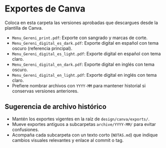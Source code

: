 # Exportes de Canva

Coloca en esta carpeta las versiones aprobadas que descargues desde la plantilla de Canva.

- `Menu_Gereni_print.pdf`: Exporte con sangrado y marcas de corte.
- `Menu_Gereni_digital_es_dark.pdf`: Exporte digital en español con tema oscuro (referencia principal).
- `Menu_Gereni_digital_es_light.pdf`: Exporte digital en español con tema claro.
- `Menu_Gereni_digital_en_dark.pdf`: Exporte digital en inglés con tema oscuro.
- `Menu_Gereni_digital_en_light.pdf`: Exporte digital en inglés con tema claro.
- Prefiere nombrar archivos con `YYYY-MM` para mantener historial si conservas versiones anteriores.

## Sugerencia de archivo histórico
- Mantén los exportes vigentes en la raíz de `design/canva/exports/`.
- Mueve exportes antiguos a subcarpetas `archive/YYYY-MM/` para evitar confusiones.
- Acompaña cada subcarpeta con un texto corto (`NOTAS.md`) que indique cambios visuales relevantes y enlace al commit o tag.
